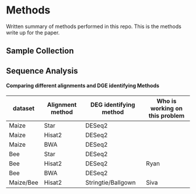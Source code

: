 # Methods

Written summary of methods performed in this repo. This is the methods write up for the paper.

## Sample Collection

## Sequence Analysis


#### Comparing different alignments and DGE identifying Methods

| dataset | Alignment method | DEG identifying method | Who is working on this problem |
| --- | --- | --- | --- |
| Maize | Star | DESeq2 | |
| Maize | Hisat2 | DESeq2 | |
| Maize | BWA | DESeq2 | |  
| Bee | Star | DESeq2 | |
| Bee | Hisat2 | DESeq2 | Ryan|
| Bee | BWA | DESeq2 | |
|Maize/Bee| Hisat2|Stringtie/Ballgown | Siva|
